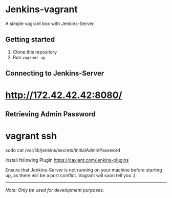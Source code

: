 # Jenkins-vagrant
A simple vagrant box with Jenkins-Server.

## Getting started
1. Clone this repository
2. Run `vagrant up`

## Connecting to Jenkins-Server
# http://172.42.42.42:8080/

## Retrieving Admin Password
# vagrant ssh 
sudo cat /var/lib/jenkins/secrets/initialAdminPassword

Install following Plugin 
https://caylent.com/jenkins-plugins

Ensure that Jenkins-Server is not running on your machine before starting up, as there will be a port conflict. Vagrant will soon tell you :)

---
_Note: Only be used for development purposes._



